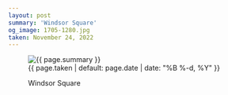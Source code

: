 ```yaml
---
layout: post
summary: 'Windsor Square'
og_image: 1705-1280.jpg
taken: November 24, 2022
---
```


<figure class="post">
 <img alt="{{ page.summary }}" sizes="(min-width: 700px) 50vw, calc(100vw - 2rem)" src="{{ site.assets_url }}/1705-640.jpg" srcset="{{ site.assets_url }}/1705-320.jpg 320w, {{ site.assets_url }}/1705-640.jpg 640w, {{ site.assets_url }}/1705-960.jpg 960w, {{ site.assets_url }}/1705-1280.jpg 1280w"/>
 <figcaption>
  <time>
   {{ page.taken | default: page.date | date: "%B %-d, %Y" }}
  </time>
  <p>
   Windsor Square
  </p>
 </figcaption>
</figure>
